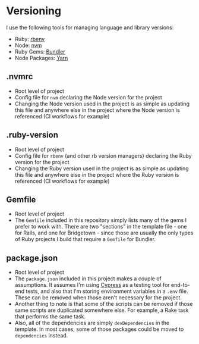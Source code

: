 # Versioning

I use the following tools for managing language and library versions:
- Ruby: [rbenv](https://github.com/rbenv/rbenv)
- Node: [nvm](https://github.com/nvm-sh/nvm)
- Ruby Gems: [Bundler](https://bundler.io/)
- Node Packages: [Yarn](https://yarnpkg.com/)

## .nvmrc

- Root level of project
- Config file for `nvm` declaring the Node version for the project
- Changing the Node version used in the project is as simple as updating this file and anywhere else in the project where the Node version is referenced (CI workflows for example)

## .ruby-version

- Root level of project
- Config file for `rbenv` (and other rb version managers) declaring the Ruby version for the project
- Changing the Ruby version used in the project is as simple as updating this file and anywhere else in the project where the Ruby version is referenced (CI workflows for example)

## Gemfile

- Root level of project 
- The `Gemfile` included in this repository simply lists many of the gems I prefer to work with. There are two "sections" in the template file - one for Rails, and one for Bridgetown - since those are usually the only types of Ruby projects I build that require a `Gemfile` for Bundler.

## package.json

- Root level of project
- The `package.json` included in this project makes a couple of assumptions. It assumes I'm using [Cypress](https://www.cypress.io/) as a testing tool for end-to-end tests, and also that I'm storing environment variables in a `.env` file. These can be removed when those aren't necessary for the project.
- Another thing to note is that some of the scripts can be removed if those same scripts are duplicated somewhere else. For example, a Rake task that performs the same task.
- Also, all of the dependencies are simply `devDependencies` in the template. In most cases, some of those packages could be moved to `dependencies` instead.